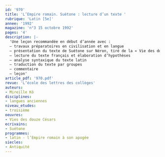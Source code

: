 ```yaml
---
id: '970'
title: 'L’Empire romain. Suétone : lecture d’un texte '
rubrique: 'Latin [5e]'
annee: '1992'
magazine: 'n°3 15 octobre 1992'
pages: '4'
description: |-
  'Une leçon recommandée en début d’année avec :
  – travaux préparatoires en civilisation et en langue
  – présentation du texte de Suétone sur Néron, tiré de la « Vie des douze Césars » (livre 6, tome 2, éditions Belles-Lettres)
  – lecture du texte français et élaboration d’hypothèses
  – analyse syntaxique du texte latin
  – traduction du texte par groupes
  – commentaire
  – leçon'
article_pdf: '970.pdf'
revue: 'L’école des lettres des collèges'
auteurs:
- Mireille Kô
disciplines:
- langues anciennes
niveau_etudes:
- troisième
oeuvres:
- Vies des douze Césars
ecrivains:
- Suétone
programmes:
- latin - l’Empire romain à son apogée
siecles:
- Antiquité
---
```

